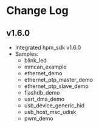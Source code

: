 # Change Log

## v1.6.0

- Integrated hpm_sdk v1.6.0
- Samples:
    - blink_led
    - mmcan_example
    - ethernet_demo
    - ethernet_ptp_master_demo
    - ethernet_ptp_slave_demo
    - flashdb_demo
    - uart_dma_demo
    - usb_device_generic_hid
    - usb_host_msc_udisk
    - pwm_demo